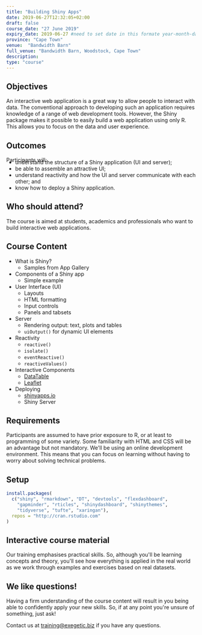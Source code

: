 ```yaml
---
title: "Building Shiny Apps"
date: 2019-06-27T12:32:05+02:00
draft: false
course_date: "27 June 2019"
expiry_date: 2019-06-27 #need to set date in this formate year-month-day
province: "Cape Town"
venue:  "Bandwidth Barn"
full_venue: "Bandwidth Barn, Woodstock, Cape Town"
description: 
type: "course"
---
```


## Objectives

An interactive web application is a great way to allow people to interact with data. The conventional approach to developing such an application requires knowledge of a range of web development tools. However, the Shiny package makes it possible to easily build a web application using only R. This allows you to focus on the data and user experience.
          
## Outcomes

Participants will:
<ul style="margin-top: -5%;">
  <li>understand the structure of a Shiny application (UI and server);</li>
  <li>be able to assemble an attractive UI;</li>
  <li>understand reactivity and how the UI and server communicate with each other; and</li>
  <li>know how to deploy a Shiny application.</li>
</ul>

## Who should attend?

The course is aimed at students, academics and professionals who want to build interactive web applications.

## Course Content

- What is Shiny?
  - Samples from App Gallery
- Components of a Shiny app
  - Simple example
- User Interface (UI)
  - Layouts
  - HTML formatting
  - Input controls
  - Panels and tabsets
- Server
  - Rendering output: text, plots and tables
  - `uiOutput()` for dynamic UI elements
- Reactivity
  - `reactive()`
  - `isolate()`
  - `eventReactive()`
  - `reactiveValues()`
- Interactive Components
  - [DataTable](https://datatables.net/)
  - [Leaflet](https://leafletjs.com/)
- Deploying
  - [shinyapps.io](https://www.shinyapps.io/)
  - Shiny Server
          
## Requirements
          
Participants are assumed to have prior exposure to R, or at least to programming of some variety. Some familiarity with HTML and CSS will be an advantage but not mandatory. We'll be using an online development environment. This means that you can focus on learning without having to worry about solving technical problems.

## Setup
  ```r
install.packages(
    c("shiny", "rmarkdown", "DT", "devtools", "flexdashboard",
      "gapminder", "rticles", "shinydashboard", "shinythemes",
      "tidyverse", "tufte", "xaringan"),
    repos = "http://cran.rstudio.com"
)
  ```
  
## Interactive course material
          
Our training emphasises practical skills. So, although you'll be learning concepts and theory, you'll see how everything is applied in the real world as we work through examples and exercises based on real datasets.

## We like questions!
          
Having a firm understanding of the course content will result in you being able to confidently apply your new skills. So, if at any point you're unsure of something, just ask!

Contact us at training@exegetic.biz if you have any questions.
